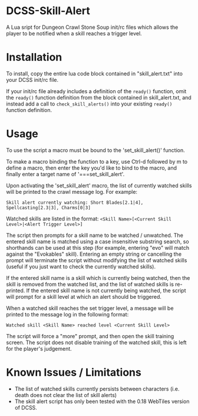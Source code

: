 # DCSS-Skill-Alert
A Lua sript for Dungeon Crawl Stone Soup init/rc files which allows the player to be notified when a skill reaches a trigger level.

# Installation
To install, copy the entire lua code block contained in "skill_alert.txt" into your DCSS init/rc file.

If your init/rc file already includes a definition of the `ready()` function, omit the `ready()` function definition from the block contained in skill_alert.txt, and instead add a call to `check_skill_alerts()` into your existing `ready()` function definition.

# Usage
To use the script a macro must be bound to the 'set_skill_alert()' function.

To make a macro binding the function to a key, use Ctrl-d followed by m to define a macro, then enter the key you'd like to bind to the macro, and finally enter a target name of '===set_skill_alert'.

Upon activating the 'set_skill_alert' macro, the list of currently watched skills will be printed to the crawl message log. For example:

`Skill alert currently watching: Short Blades[2.1|4], Spellcasting[2.3|3], Charms[0|3]`

Watched skills are listed in the format: `<Skill Name>[<Current Skill Level>|<Alert Trigger Level>]`

The script then prompts for a skill name to be watched / unwatched. The entered skill name is matched using a case insensitive substring search, so shorthands can be used at this step (for example, entering "evo" will match against the "Evokables" skill). Entering an empty string or cancelling the prompt will terminate the script without modifying the list of watched skills (useful if you just want to check the currently watched skills). 

If the entered skill name is a skill which is currently being watched, then the skill is removed from the watched list, and the list of watched skills is re-printed. If the entered skill name is not currently being watched, the script will prompt for a skill level at which an alert should be triggered.

When a watched skill reaches the set trigger level, a message will be printed to the message log in the following format:

`Watched skill <Skill Name> reached level <Current Skill Level>`

The script will force a "more" prompt, and then open the skill training screen. The script does not disable training of the watched skill, this is left for the player's judgement.

# Known Issues / Limitations

- The list of watched skills currently persists between characters (i.e. death does not clear the list of skill alerts)
- The skill alert script has only been tested with the 0.18 WebTiles version of DCSS.
